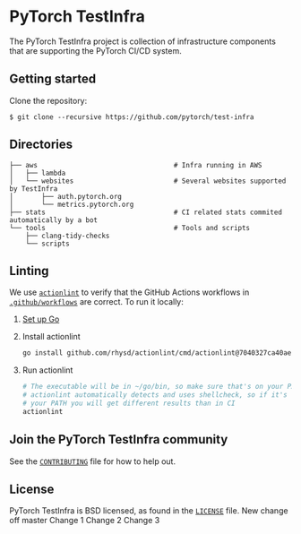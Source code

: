 # PyTorch TestInfra

The PyTorch TestInfra project is collection of infrastructure components that are
supporting the PyTorch CI/CD system.

## Getting started

Clone the repository:

```shell
$ git clone --recursive https://github.com/pytorch/test-infra
```

## Directories

```
├── aws                                  # Infra running in AWS
│   ├── lambda
│   └── websites                         # Several websites supported by TestInfra
│       ├── auth.pytorch.org
│       └── metrics.pytorch.org
├── stats                                # CI related stats commited automatically by a bot
└── tools                                # Tools and scripts
    ├── clang-tidy-checks
    └── scripts
```

## Linting

We use [`actionlint`](https://github.com/rhysd/actionlint) to verify that the GitHub Actions workflows in [`.github/workflows`](github/workflows) are correct. To run it locally:

1. [Set up Go](https://golang.org/doc/install)
2. Install actionlint

    ```bash
    go install github.com/rhysd/actionlint/cmd/actionlint@7040327ca40aefd92888871131adc30c7d9c1b6d
    ```
3. Run actionlint

    ```bash
    # The executable will be in ~/go/bin, so make sure that's on your PATH
    # actionlint automatically detects and uses shellcheck, so if it's not in
    # your PATH you will get different results than in CI
    actionlint
    ```

## Join the PyTorch TestInfra community
See the [`CONTRIBUTING`](CONTRIBUTING.md) file for how to help out.

## License
PyTorch TestInfra is BSD licensed, as found in the [`LICENSE`](LICENSE) file.
New change off master
Change 1
Change 2
Change 3

